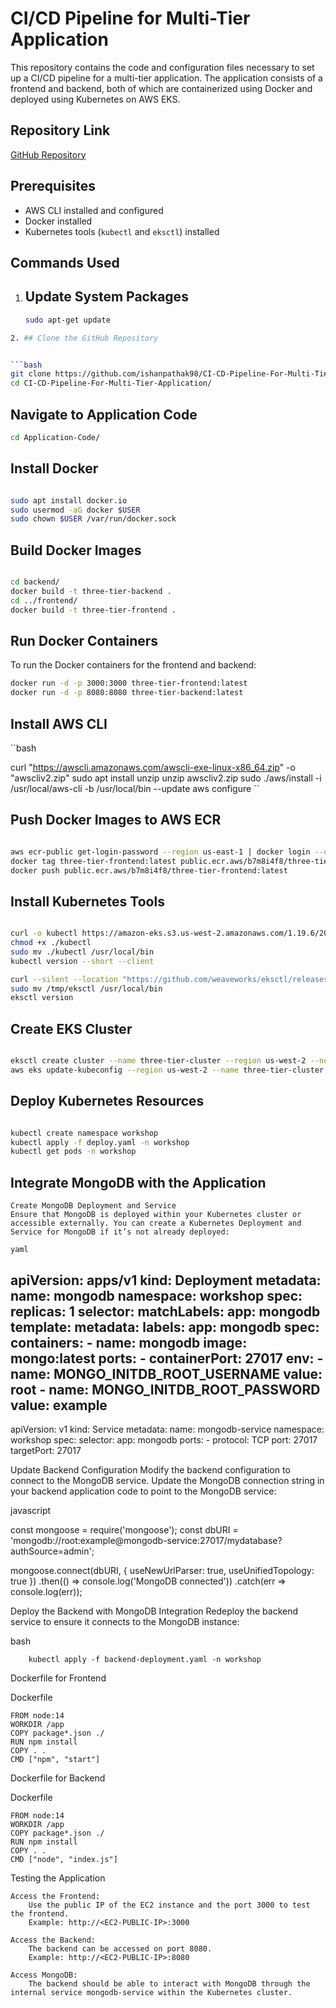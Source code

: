# CI/CD Pipeline for Multi-Tier Application

This repository contains the code and configuration files necessary to set up a CI/CD pipeline for a multi-tier application. The application consists of a frontend and backend, both of which are containerized using Docker and deployed using Kubernetes on AWS EKS.

## Repository Link

[GitHub Repository](https://github.com/ishanpathak98/CI-CD-Pipeline-For-Multi-Tier-Application.git)

## Prerequisites

- AWS CLI installed and configured
- Docker installed
- Kubernetes tools (`kubectl` and `eksctl`) installed

## Commands Used

1. ## Update System Packages
   ```bash
   sudo apt-get update
  ```bash
2. ## Clone the GitHub Repository
 

```bash
git clone https://github.com/ishanpathak98/CI-CD-Pipeline-For-Multi-Tier-Application.git
cd CI-CD-Pipeline-For-Multi-Tier-Application/
```
## Navigate to Application Code

```bash
cd Application-Code/
```

## Install Docker

```bash

sudo apt install docker.io
sudo usermod -aG docker $USER
sudo chown $USER /var/run/docker.sock
```
## Build Docker Images

```bash

cd backend/
docker build -t three-tier-backend .
cd ../frontend/
docker build -t three-tier-frontend .
```
## Run Docker Containers

To run the Docker containers for the frontend and backend:

```bash
docker run -d -p 3000:3000 three-tier-frontend:latest
docker run -d -p 8080:8080 three-tier-backend:latest
```

## Install AWS CLI

``bash

curl "https://awscli.amazonaws.com/awscli-exe-linux-x86_64.zip" -o "awscliv2.zip"
sudo apt install unzip
unzip awscliv2.zip
sudo ./aws/install -i /usr/local/aws-cli -b /usr/local/bin --update
aws configure
``
## Push Docker Images to AWS ECR

```bash

aws ecr-public get-login-password --region us-east-1 | docker login --username AWS --password-stdin public.ecr.aws/b7m8i4f8
docker tag three-tier-frontend:latest public.ecr.aws/b7m8i4f8/three-tier-frontend:latest
docker push public.ecr.aws/b7m8i4f8/three-tier-frontend:latest
```
## Install Kubernetes Tools

```bash

curl -o kubectl https://amazon-eks.s3.us-west-2.amazonaws.com/1.19.6/2021-01-05/bin/linux/amd64/kubectl
chmod +x ./kubectl
sudo mv ./kubectl /usr/local/bin
kubectl version --short --client

curl --silent --location "https://github.com/weaveworks/eksctl/releases/latest/download/eksctl_$(uname -s)_amd64.tar.gz" | tar xz -C /tmp
sudo mv /tmp/eksctl /usr/local/bin
eksctl version
```
## Create EKS Cluster

```bash

eksctl create cluster --name three-tier-cluster --region us-west-2 --node-type t2.medium --nodes-min 2 --nodes-max 2
aws eks update-kubeconfig --region us-west-2 --name three-tier-cluster
```
## Deploy Kubernetes Resources

```bash

kubectl create namespace workshop
kubectl apply -f deploy.yaml -n workshop
kubectl get pods -n workshop
```
## Integrate MongoDB with the Application

    Create MongoDB Deployment and Service
    Ensure that MongoDB is deployed within your Kubernetes cluster or accessible externally. You can create a Kubernetes Deployment and Service for MongoDB if it’s not already deployed:

    yaml

apiVersion: apps/v1
kind: Deployment
metadata:
  name: mongodb
  namespace: workshop
spec:
  replicas: 1
  selector:
    matchLabels:
      app: mongodb
  template:
    metadata:
      labels:
        app: mongodb
    spec:
      containers:
      - name: mongodb
        image: mongo:latest
        ports:
        - containerPort: 27017
        env:
        - name: MONGO_INITDB_ROOT_USERNAME
          value: root
        - name: MONGO_INITDB_ROOT_PASSWORD
          value: example
---
apiVersion: v1
kind: Service
metadata:
  name: mongodb-service
  namespace: workshop
spec:
  selector:
    app: mongodb
  ports:
    - protocol: TCP
      port: 27017
      targetPort: 27017

Update Backend Configuration
Modify the backend configuration to connect to the MongoDB service. Update the MongoDB connection string in your backend application code to point to the MongoDB service:

javascript

const mongoose = require('mongoose');
const dbURI = 'mongodb://root:example@mongodb-service:27017/mydatabase?authSource=admin';

mongoose.connect(dbURI, { useNewUrlParser: true, useUnifiedTopology: true })
  .then(() => console.log('MongoDB connected'))
  .catch(err => console.log(err));

Deploy the Backend with MongoDB Integration
Redeploy the backend service to ensure it connects to the MongoDB instance:

bash

        kubectl apply -f backend-deployment.yaml -n workshop

Dockerfile for Frontend

Dockerfile
```
FROM node:14
WORKDIR /app
COPY package*.json ./
RUN npm install
COPY . .
CMD ["npm", "start"]
```
Dockerfile for Backend

Dockerfile
```
FROM node:14
WORKDIR /app
COPY package*.json ./
RUN npm install
COPY . .
CMD ["node", "index.js"]
```

Testing the Application

    Access the Frontend:
        Use the public IP of the EC2 instance and the port 3000 to test the frontend.
        Example: http://<EC2-PUBLIC-IP>:3000

    Access the Backend:
        The backend can be accessed on port 8080.
        Example: http://<EC2-PUBLIC-IP>:8080

    Access MongoDB:
        The backend should be able to interact with MongoDB through the internal service mongodb-service within the Kubernetes cluster.


